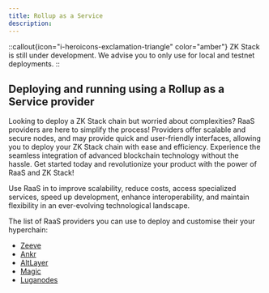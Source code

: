```yaml
---
title: Rollup as a Service
description:
---
```


::callout{icon="i-heroicons-exclamation-triangle" color="amber"}
ZK Stack is still under development. We advise you to only use for local and testnet deployments.
::

## Deploying and running using a Rollup as a Service provider

Looking to deploy a ZK Stack chain but worried about complexities?
RaaS providers are here to simplify the process!
Providers offer scalable and secure nodes, and may provide quick and user-friendly interfaces,
allowing you to deploy your ZK Stack chain with ease and efficiency.
Experience the seamless integration of advanced blockchain technology without the hassle.
Get started today and revolutionize your product with the power of RaaS and ZK Stack!

Use RaaS in to improve scalability, reduce costs, access specialized services, speed up development, enhance interoperability,
and maintain flexibility in an ever-evolving technological landscape.

The list of RaaS providers you can use to deploy and customise their your hyperchain:

<!-- * [Caldera](https://www.caldera.xyz/) -->

- [Zeeve](https://www.zeeve.io/appchains/zksync-hyperchains-zkrollups/)
- [Ankr](https://azuremarketplace.microsoft.com/en-us/marketplace/apps/ankrpbc1684783099666.ankr_appchains?tab=Overview/)
- [AltLayer](https://altlayer.io/raas)
- [Magic](https://magic.link/docs/blockchains/other-chains/evm/zksync)
- [Luganodes](https://www.luganodes.com/product/zkraas/)
